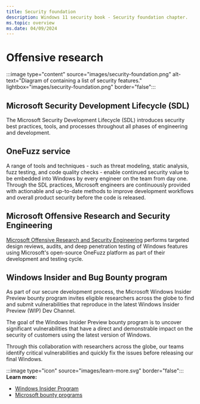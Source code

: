 ```yaml
---
title: Security foundation
description: Windows 11 security book - Security foundation chapter.
ms.topic: overview
ms.date: 04/09/2024
---
```


# Offensive research

:::image type="content" source="images/security-foundation.png" alt-text="Diagram of containing a list of security features." lightbox="images/security-foundation.png" border="false":::

## Microsoft Security Development Lifecycle (SDL)

The Microsoft Security Development Lifecycle (SDL) introduces security best practices, tools, and processes throughout all phases of engineering and development.

## OneFuzz service

A range of tools and techniques - such as threat modeling, static analysis, fuzz testing, and code quality checks - enable continued security value to be embedded into Windows by every engineer on the team from day one. Through the SDL practices, Microsoft engineers are continuously provided with actionable and up-to-date methods to improve development workflows and overall product security before the code is released.

## Microsoft Offensive Research and Security Engineering

[Microsoft Offensive Research and Security Engineering](https://github.com/microsoft/WindowsAppSDK-Samples?msclkid=1a6280c6c73d11ecab82868efae04e5c) performs targeted design reviews, audits, and deep penetration testing of Windows features using Microsoft's open-source OneFuzz platform as part of their development and testing cycle.

## Windows Insider and Bug Bounty program

As part of our secure development process, the Microsoft Windows Insider Preview bounty program invites eligible researchers across the globe to find and submit vulnerabilities that reproduce in the latest Windows Insider Preview (WIP) Dev Channel.

The goal of the Windows Insider Preview bounty program is to uncover significant vulnerabilities that have a direct and demonstrable impact on the security of customers using the latest version of Windows.

Through this collaboration with researchers across the globe, our teams identify critical vulnerabilities and quickly fix the issues before releasing our final Windows.

:::image type="icon" source="images/learn-more.svg" border="false"::: **Learn more:**

- [Windows Insider Program](/windows-insider/get-started)
- [Microsoft bounty programs](https://www.microsoft.com/msrc/bounty)

